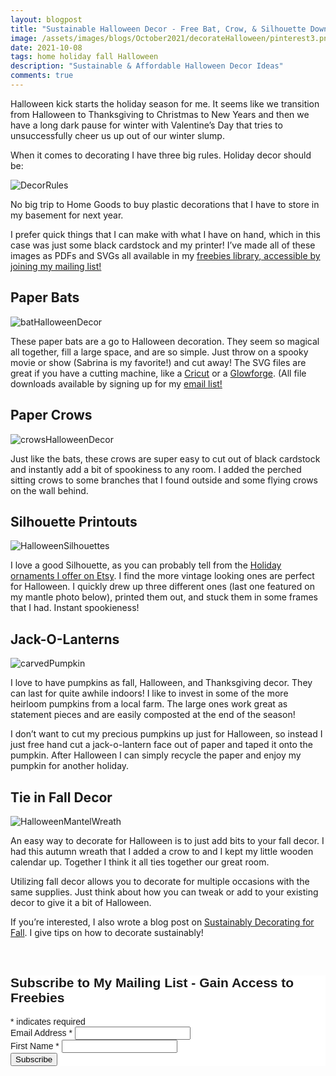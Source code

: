 ```yaml
---
layout: blogpost
title: "Sustainable Halloween Decor - Free Bat, Crow, & Silhouette Downloads"
image: /assets/images/blogs/October2021/decorateHalloween/pinterest3.png
date: 2021-10-08
tags: home holiday fall Halloween
description: "Sustainable & Affordable Halloween Decor Ideas"
comments: true
---
```



Halloween kick starts the holiday season for me. It seems like we transition from Halloween to Thanksgiving to Christmas to New Years and then we have a long dark pause for winter with Valentine’s Day that tries to unsuccessfully cheer us up out of our winter slump.

When it comes to decorating I have three big rules. Holiday decor should be:

![DecorRules](/assets/images/blogs/October2021/decorateHalloween/threeDecorRules.jpg)

No big trip to Home Goods to buy plastic decorations that I have to store in my basement for next year. 

I prefer quick things that I can make with what I have on hand, which in this case was just some black cardstock and my printer! I’ve made all of these images as PDFs and SVGs all available in my [freebies library, accessible by joining my mailing list!](https://mailchi.mp/5d375d2a784f/joyberry)

## Paper Bats

![batHalloweenDecor](/assets/images/blogs/October2021/decorateHalloween/bats.jpg)

These paper bats are a go to Halloween decoration. They seem so magical all together, fill a large space, and are so simple. Just throw on a spooky movie or show (Sabrina is my favorite!) and cut away! The SVG files are great if you have a cutting machine, like a [Cricut](https://cricut.com/en_us?) or a [Glowforge](https://glowforge.com). (All file downloads available by signing up for my [email list!](https://mailchi.mp/5d375d2a784f/joyberry)

## Paper Crows

![crowsHalloweenDecor](/assets/images/blogs/October2021/decorateHalloween/crows.jpg)

Just like the bats, these crows are super easy to cut out of black cardstock and instantly add a bit of spookiness to any room. I added the perched sitting crows to some branches that I found outside and some flying crows on the wall behind. 

## Silhouette Printouts

![HalloweenSilhouettes](/assets/images/blogs/October2021/decorateHalloween/silhouettes.jpg)

I love a good Silhouette, as you can probably tell from the [Holiday ornaments I offer on Etsy](https://www.etsy.com/listing/890188081/personalized-silhouette-portrait?ref=shop_home_active_14&frs=1). I find the more vintage looking ones are perfect for Halloween. I quickly drew up three different ones (last one featured on my mantle photo below), printed them out, and stuck them in some frames that I had. Instant spookieness!

## Jack-O-Lanterns

![carvedPumpkin](/assets/images/blogs/October2021/decorateHalloween/pumpkinFace.jpg)

I love to have pumpkins as fall, Halloween, and Thanksgiving decor. They can last for quite awhile indoors! I like to invest in some of the more heirloom pumpkins from a local farm. The large ones work great as statement pieces and are easily composted at the end of the season!

I don’t want to cut my precious pumpkins up just for Halloween, so instead I just free hand cut a jack-o-lantern face out of paper and taped it onto the pumpkin. After Halloween I can simply recycle the paper and enjoy my pumpkin for another holiday.

## Tie in Fall Decor

![HalloweenMantelWreath](/assets/images/blogs/October2021/decorateHalloween/wreath.jpg)

An easy way to decorate for Halloween is to just add bits to your fall decor. I had this autumn wreath that I added a crow to and I kept my little wooden calendar up. Together I think it all ties together our great room.

Utilizing fall decor allows you to decorate for multiple occasions with the same supplies. Just think about how you can tweak or add to your existing decor to give it a bit of Halloween.

If you’re interested, I also wrote a blog post on [Sustainably Decorating for Fall](https://joyberrystudios.com/2021/11/30/sustainablyDecorateForFall.html). I give tips on how to decorate sustainably!



<br>

<!-- Begin Mailchimp Signup Form -->
<link href="//cdn-images.mailchimp.com/embedcode/classic-10_7.css" rel="stylesheet" type="text/css">
<style type="text/css">
    #mc_embed_signup{background:#fff; clear:left; font:14px Helvetica,Arial,sans-serif; }
    /* Add your own Mailchimp form style overrides in your site stylesheet or in this style block.
       We recommend moving this block and the preceding CSS link to the HEAD of your HTML file. */
</style>
<div id="mc_embed_signup">
<form action="https://Joyberrystudios.us1.list-manage.com/subscribe/post?u=eca5a397f2fb0d58dcb66315c&amp;id=99d28d5b5c" method="post" id="mc-embedded-subscribe-form" name="mc-embedded-subscribe-form" class="validate" target="_blank" novalidate>
    <div id="mc_embed_signup_scroll">
    <h2>Subscribe to My Mailing List - Gain Access to Freebies</h2>
<div class="indicates-required"><span class="asterisk">*</span> indicates required</div>
<div class="mc-field-group">
    <label for="mce-EMAIL">Email Address  <span class="asterisk">*</span>
</label>
    <input type="email" value="" name="EMAIL" class="required email" id="mce-EMAIL">
</div>
<div class="mc-field-group">
    <label for="mce-FNAME">First Name  <span class="asterisk">*</span>
</label>
    <input type="text" value="" name="FNAME" class="required" id="mce-FNAME">
</div>
    <div id="mce-responses" class="clear">
        <div class="response" id="mce-error-response" style="display:none"></div>
        <div class="response" id="mce-success-response" style="display:none"></div>
    </div>    <!-- real people should not fill this in and expect good things - do not remove this or risk form bot signups-->
    <div style="position: absolute; left: -5000px;" aria-hidden="true"><input type="text" name="b_eca5a397f2fb0d58dcb66315c_99d28d5b5c" tabindex="-1" value=""></div>
    <div class="clear"><input type="submit" value="Subscribe" name="subscribe" id="mc-embedded-subscribe" class="button"></div>
    </div>
</form>
</div>
<script type='text/javascript' src='//s3.amazonaws.com/downloads.mailchimp.com/js/mc-validate.js'></script><script type='text/javascript'>(function($) {window.fnames = new Array(); window.ftypes = new Array();fnames[0]='EMAIL';ftypes[0]='email';fnames[1]='FNAME';ftypes[1]='text';fnames[2]='LNAME';ftypes[2]='text';fnames[3]='ADDRESS';ftypes[3]='address';fnames[4]='PHONE';ftypes[4]='phone';fnames[5]='BIRTHDAY';ftypes[5]='birthday';fnames[6]='OPTIN';ftypes[6]='text';}(jQuery));var $mcj = jQuery.noConflict(true);</script>
<!--End mc_embed_signup-->

<br>
<br>
